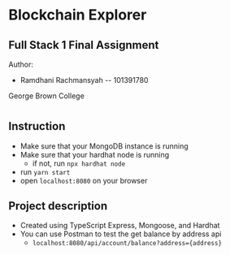 # Blockchain Explorer

## Full Stack 1 Final Assignment

Author:

- Ramdhani Rachmansyah -- 101391780

George Brown College

#

## Instruction

- Make sure that your MongoDB instance is running
- Make sure that your hardhat node is running
  - if not, run `npx hardhat node`
- run `yarn start`
- open `localhost:8080` on your browser

## Project description

- Created using TypeScript Express, Mongoose, and Hardhat
- You can use Postman to test the get balance by address api
  - `localhost:8080/api/account/balance?address={address}`
